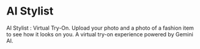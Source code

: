 # AI Stylist
AI Stylist : Virtual Try-On. Upload your photo and a photo of a fashion item to see how it looks on you. A virtual try-on experience powered by Gemini AI.


